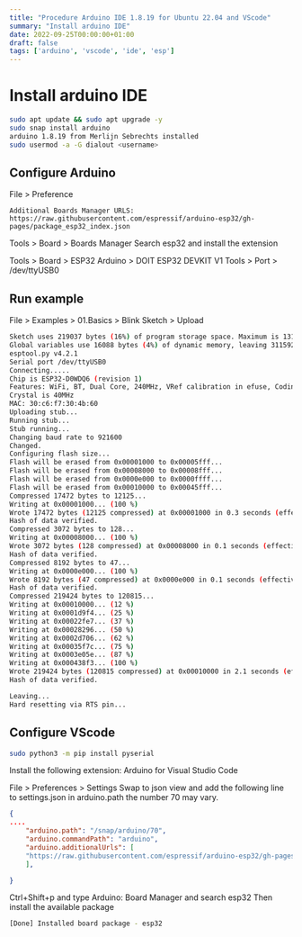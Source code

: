 ```yaml
---
title: "Procedure Arduino IDE 1.8.19 for Ubuntu 22.04 and VScode"
summary: "Install arduino IDE"
date: 2022-09-25T00:00:00+01:00
draft: false
tags: ['arduino', 'vscode', 'ide', 'esp']
---
```


# Install arduino IDE

```bash
sudo apt update && sudo apt upgrade -y
sudo snap install arduino
arduino 1.8.19 from Merlijn Sebrechts installed
sudo usermod -a -G dialout <username>
```

## Configure Arduino

File > Preference 

	Additional Boards Manager URLS: https://raw.githubusercontent.com/espressif/arduino-esp32/gh-pages/package_esp32_index.json

Tools > Board > Boards Manager
	Search esp32 and install the extension

Tools > Board > ESP32 Arduino > DOIT ESP32 DEVKIT V1 
Tools > Port > /dev/ttyUSB0

## Run example

File > Examples > 01.Basics > Blink
Sketch > Upload

```bash
Sketch uses 219037 bytes (16%) of program storage space. Maximum is 1310720 bytes.
Global variables use 16088 bytes (4%) of dynamic memory, leaving 311592 bytes for local variables. Maximum is 327680 bytes.
esptool.py v4.2.1
Serial port /dev/ttyUSB0
Connecting.....
Chip is ESP32-D0WDQ6 (revision 1)
Features: WiFi, BT, Dual Core, 240MHz, VRef calibration in efuse, Coding Scheme None
Crystal is 40MHz
MAC: 30:c6:f7:30:4b:60
Uploading stub...
Running stub...
Stub running...
Changing baud rate to 921600
Changed.
Configuring flash size...
Flash will be erased from 0x00001000 to 0x00005fff...
Flash will be erased from 0x00008000 to 0x00008fff...
Flash will be erased from 0x0000e000 to 0x0000ffff...
Flash will be erased from 0x00010000 to 0x00045fff...
Compressed 17472 bytes to 12125...
Writing at 0x00001000... (100 %)
Wrote 17472 bytes (12125 compressed) at 0x00001000 in 0.3 seconds (effective 400.3 kbit/s)...
Hash of data verified.
Compressed 3072 bytes to 128...
Writing at 0x00008000... (100 %)
Wrote 3072 bytes (128 compressed) at 0x00008000 in 0.1 seconds (effective 394.7 kbit/s)...
Hash of data verified.
Compressed 8192 bytes to 47...
Writing at 0x0000e000... (100 %)
Wrote 8192 bytes (47 compressed) at 0x0000e000 in 0.1 seconds (effective 531.5 kbit/s)...
Hash of data verified.
Compressed 219424 bytes to 120815...
Writing at 0x00010000... (12 %)
Writing at 0x0001d9f4... (25 %)
Writing at 0x00022fe7... (37 %)
Writing at 0x00028296... (50 %)
Writing at 0x0002d706... (62 %)
Writing at 0x00035f7c... (75 %)
Writing at 0x0003e05e... (87 %)
Writing at 0x000438f3... (100 %)
Wrote 219424 bytes (120815 compressed) at 0x00010000 in 2.1 seconds (effective 853.2 kbit/s)...
Hash of data verified.

Leaving...
Hard resetting via RTS pin...
```

## Configure VScode

```bash
sudo python3 -m pip install pyserial
```

Install the following extension: Arduino for Visual Studio Code

File > Preferences > Settings
Swap to json view and add the following line to settings.json 
in arduino.path the number 70 may vary.

```json
{
....
    "arduino.path": "/snap/arduino/70",
    "arduino.commandPath": "arduino",
    "arduino.additionalUrls": [
    "https://raw.githubusercontent.com/espressif/arduino-esp32/gh-pages/package_esp32_index.json"
    ],

}
```

Ctrl+Shift+p and type Arduino: Board Manager and search esp32
Then install the available package

```bash
[Done] Installed board package - esp32
```
